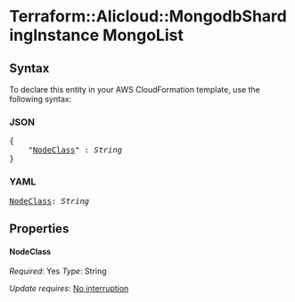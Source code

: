 # Terraform::Alicloud::MongodbShardingInstance MongoList

## Syntax

To declare this entity in your AWS CloudFormation template, use the following syntax:

### JSON

<pre>
{
    "<a href="#nodeclass" title="NodeClass">NodeClass</a>" : <i>String</i>
}
</pre>

### YAML

<pre>
<a href="#nodeclass" title="NodeClass">NodeClass</a>: <i>String</i>
</pre>

## Properties

#### NodeClass

_Required_: Yes
_Type_: String

_Update requires_: [No interruption](https://docs.aws.amazon.com/AWSCloudFormation/latest/UserGuide/using-cfn-updating-stacks-update-behaviors.html#update-no-interrupt)

